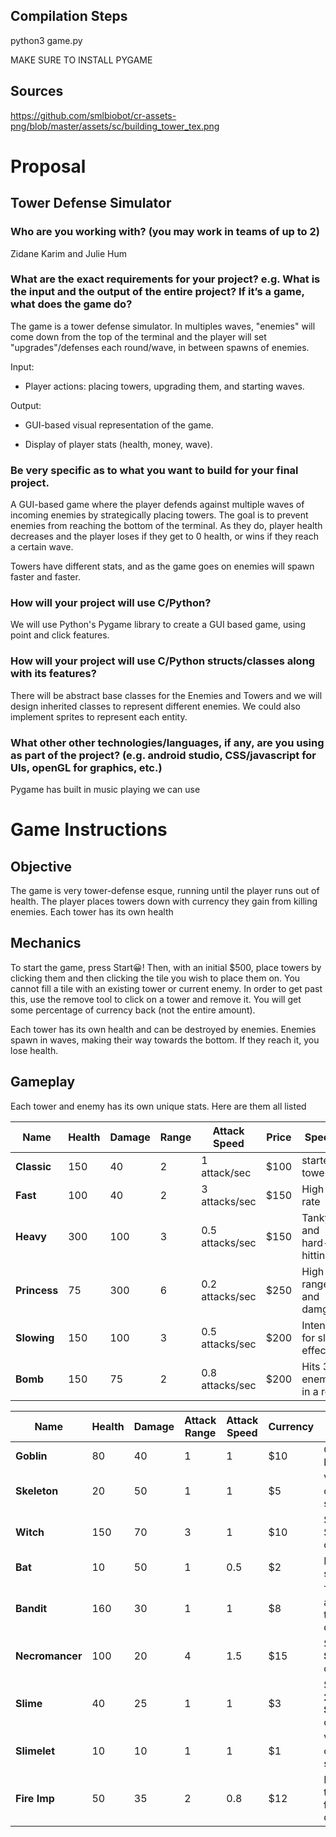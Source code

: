 ## Compilation Steps
python3 game.py

MAKE SURE TO INSTALL PYGAME
## Sources
https://github.com/smlbiobot/cr-assets-png/blob/master/assets/sc/building_tower_tex.png

# Proposal
## Tower Defense Simulator

### Who are you working with? (you may work in teams of up to 2)
Zidane Karim and Julie Hum

### What are the exact requirements for your project? e.g. What is the input and the output of the entire project? If it’s a game, what does the game do?
The game is a tower defense simulator. In multiples waves, "enemies" will come down from the top of the terminal and the player will set "upgrades"/defenses each round/wave, in between spawns of enemies. 


Input:

* Player actions: placing towers, upgrading them, and starting waves.

Output:

* GUI-based visual representation of the game.

* Display of player stats (health, money, wave).

### Be very specific as to what you want to build for your final project.
A GUI-based game where the player defends against multiple waves of incoming enemies by strategically placing towers. The goal is to prevent enemies from reaching the bottom of the terminal. As they do, player health decreases and the player loses if they get to 0 health, or wins if they reach a certain wave. 

Towers have different stats, and as the game goes on enemies will spawn faster and faster.

### How will your project will use C/Python?
We will use Python's Pygame library to create a GUI based game, using point and click features.

### How will your project will use C/Python structs/classes along with its features?
There will be abstract base classes for the Enemies and Towers and we will design inherited classes to represent different enemies. We could also implement sprites to represent each entity. 

### What other other technologies/languages, if any, are you using as part of the project? (e.g. android studio, CSS/javascript for UIs, openGL for graphics, etc.)
Pygame has built in music playing we can use

# Game Instructions

## Objective

The game is very tower-defense esque, running until the player runs out of health. The player places towers down with currency they gain
from killing enemies. Each tower has its own health

## Mechanics
To start the game, press Start😀! Then, with an initial $500, place towers by clicking them and then clicking the tile you wish to place them on. You cannot fill a tile with an existing tower or current enemy. In order to get past this, use the remove tool to click on a tower and remove it. 
You will get some percentage of currency back (not the entire amount).

Each tower has its own health and can be destroyed by enemies.
Enemies spawn in waves, making their way towards the bottom. If they reach it, you lose health.

## Gameplay

Each tower and enemy has its own unique stats. Here are them all listed

| Name             | Health | Damage | Range | Attack Speed | Price | Special |
|------------------|--------|--------|--------|----------------|--------|---------|
| **Classic**       | 150    | 40     | 2      | 1 attack/sec   | $100   |  starter tower |
| **Fast**          | 100    | 40     | 2      | 3 attacks/sec  | $150   | High fire rate  |
| **Heavy**         | 300    | 100    | 3      | 0.5 attacks/sec| $150   | Tanky and hard-hitting |
| **Princess**      | 75     | 300    | 6      | 0.2 attacks/sec| $250   | High range and damge |
| **Slowing**       | 150    | 100    | 3      | 0.5 attacks/sec| $200   | Intended for slow effects|
| **Bomb**          | 150    | 75     | 2      | 0.8 attacks/sec| $200   | Hits 3 enemies in a row|

| Name               | Health | Damage | Attack Range | Attack Speed | Currency | Special |
|--------------------|--------|--------|----------------|----------------|----------|---------|
| **Goblin**          | 80     | 40     |  1              | 1              | $10       | Quick and basic |
| **Skeleton**        | 20     | 50     |  1              | 1              | $5        | Very weak, often summoned |
| **Witch**           | 150    | 70     |  3              | 1              | $10       | Spawns a Skeleton on death |
| **Bat**             | 10     | 50     |  1              | 0.5            | $2        | Fast attack speed|
| **Bandit**          | 160    | 30     |  1              | 1              | $8        | Teleports after taking damage |
| **Necromancer**     | 100    | 20     |  4              | 1.5            | $15       | Spawns **2 Skeletons** on death  |
| **Slime**           | 40     | 25     |  1              | 1              | $3        | Splits into **2 Slimelets** on death |
| **Slimelet**        | 10     | 10     |  1              | 1              | $1        | Very weak, often summoned |
| **Fire Imp**        | 50     | 35     | 2              | 0.8            | $12       | Destroys tower **in front** on death |
